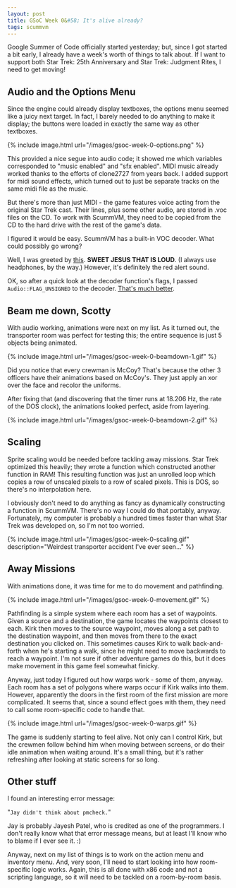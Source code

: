 ```yaml
---
layout: post
title: GSoC Week 0&#58; It's alive already?
tags: scummvm
---
```


Google Summer of Code officially started yesterday; but, since I got started a bit early,
I already have a week's worth of things to talk about. If I want to support both Star
Trek: 25th Anniversary and Star Trek: Judgment Rites, I need to get moving!

## Audio and the Options Menu

Since the engine could already display textboxes, the options menu seemed like a juicy
next target. In fact, I barely needed to do anything to make it display; the buttons were
loaded in exactly the same way as other textboxes.

{% include image.html url="/images/gsoc-week-0-options.png" %}

This provided a nice segue into audio code; it showed me which variables corresponded to
"music enabled" and "sfx enabled". MIDI music already worked thanks to the efforts of
clone2727 from years back. I added support for midi sound effects, which turned out to just
be separate tracks on the same midi file as the music.

But there's more than just MIDI - the game features voice acting from the original Star
Trek cast. Their lines, plus some other audio, are stored in .voc files on the CD. To work
with ScummVM, they need to be copied from the CD to the hard drive with the rest of the
game's data.

I figured it would be easy. ScummVM has a built-in VOC decoder. What could possibly go wrong?

Well, I was greeted by [this](/sounds/redalert-bad.wav). **SWEET JESUS THAT IS LOUD**. (I always use headphones, by the way.) However, it's definitely the red alert sound.

OK, so after a quick look at the decoder function's flags, I passed ``Audio::FLAG_UNSIGNED`` to the decoder. [That's much better](/sounds/redalert-good.wav).

## Beam me down, Scotty

With audio working, animations were next on my list. As it turned out, the transporter
room was perfect for testing this; the entire sequence is just 5 objects being animated.

{% include image.html url="/images/gsoc-week-0-beamdown-1.gif" %}

Did you notice that every crewman is McCoy? That's because the other 3 officers have their
animations based on McCoy's. They just apply an xor over the face and recolor the
uniforms.

After fixing that (and discovering that the timer runs at 18.206 Hz, the rate of the DOS
clock), the animations looked perfect, aside from layering.

{% include image.html url="/images/gsoc-week-0-beamdown-2.gif" %}

## Scaling

Sprite scaling would be needed before tackling away missions. Star Trek optimized this
heavily; they wrote a function which constructed another function in RAM! This resulting
function was just an unrolled loop which copies a row of unscaled pixels to a row of
scaled pixels. This is DOS, so there's no interpolation here.

I obviously don't need to do anything as fancy as dynamically constructing a function in
ScummVM. There's no way I could do that portably, anyway. Fortunately, my computer is
probably a hundred times faster than what Star Trek was developed on, so I'm not too
worried.

{% include image.html url="/images/gsoc-week-0-scaling.gif" description="Weirdest
transporter accident I've ever seen..." %}

## Away Missions

With animations done, it was time for me to do movement and pathfinding.

{% include image.html url="/images/gsoc-week-0-movement.gif" %}

Pathfinding is a simple system where each room has a set of waypoints. Given a source and
a destination, the game locates the waypoints closest to each. Kirk then moves to the
source waypoint, moves along a set path to the destination waypoint, and then moves from
there to the exact destination you clicked on. This sometimes causes Kirk to walk
back-and-forth when he's starting a walk, since he might need to move backwards to reach
a waypoint. I'm not sure if other adventure games do this, but it does make movement in
this game feel somewhat finicky.

Anyway, just today I figured out how warps work - some of them, anyway. Each room has
a set of polygons where warps occur if Kirk walks into them. However, apparently the doors
in the first room of the first mission are more complicated. It seems that, since a sound
effect goes with them, they need to call some room-specific code to handle that.

{% include image.html url="/images/gsoc-week-0-warps.gif" %}

The game is suddenly starting to feel alive. Not only can I control Kirk, but the crewmen
follow behind him when moving between screens, or do their idle animation when waiting
around. It's a small thing, but it's rather refreshing after looking at static screens for
so long.

## Other stuff

I found an interesting error message:

"``Jay didn't think about pmcheck.``"

Jay is probably Jayesh Patel, who is credited as one of the programmers. I don't really
know what that error message means, but at least I'll know who to blame if I ever see it.
:)

Anyway, next on my list of things is to work on the action menu and inventory menu. And,
very soon, I'll need to start looking into how room-specific logic works. Again, this is
all done with x86 code and not a scripting language, so it will need to be tackled on
a room-by-room basis.
